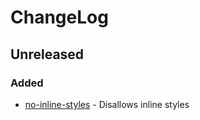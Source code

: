 ChangeLog
=========

Unreleased
-----------------

### Added

* [no-inline-styles](docs/rules/no-inline-styles.md) - Disallows inline styles
